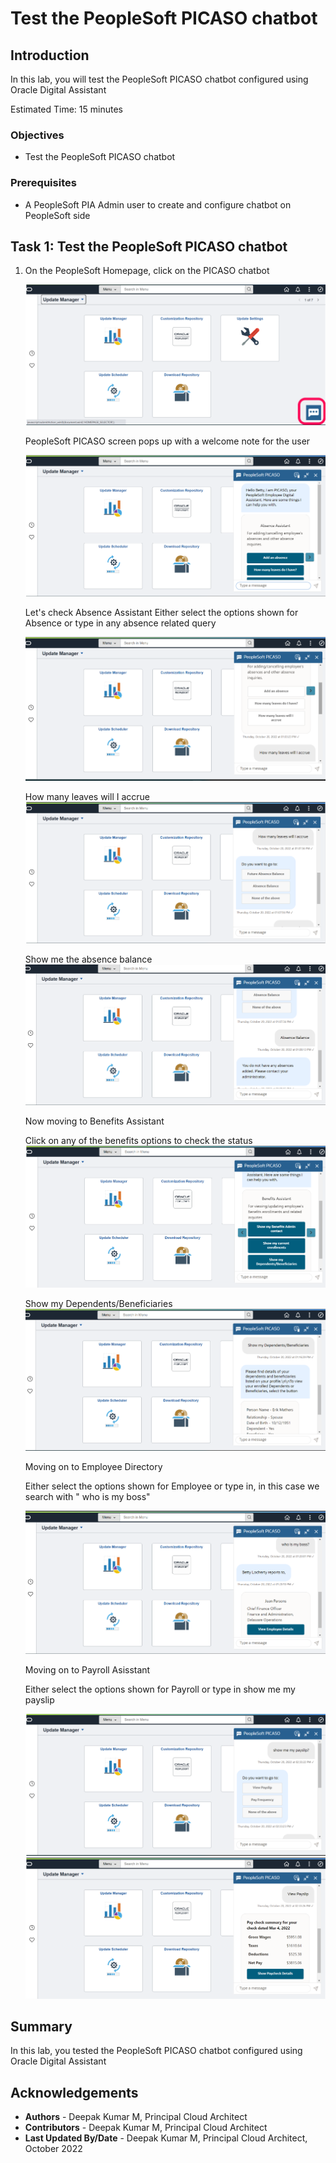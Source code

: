 # Test the PeopleSoft PICASO chatbot

## Introduction

In this lab, you will test the PeopleSoft PICASO chatbot configured using Oracle Digital Assistant

Estimated Time: 15 minutes


### Objectives
* Test the PeopleSoft PICASO chatbot

### Prerequisites
*  A PeopleSoft PIA Admin user to create and configure chatbot on PeopleSoft side

## Task 1: Test the PeopleSoft PICASO chatbot

1. On the PeopleSoft Homepage, click on the PICASO chatbot

    ![click on chatbot at the bottom right of the screen](./images/psft-bot-homepage.png " ")

    PeopleSoft PICASO screen pops up with a welcome note for the user

    ![PICASO welcome greet](./images/picaso-example.png " ") 


    Let's check Absence Assistant
    Either select the options shown for Absence or type in any absence related query

    ![PICASO screen dialog](./images/picaso-example1.png " ") 
    
    How many leaves will I accrue
    ![PICASO screen dialog](./images/picaso-example2.png " ") 

    Show me the absence balance
    ![PICASO screen dialog](./images/picaso-example3.png " ") 
 
    Now moving to Benefits Assistant

    Click on any of the benefits options to check the status
    ![PICASO screen dialog](./images/picaso-example4.png " ") 

    Show my Dependents/Beneficiaries
    ![PICASO screen dialog](./images/picaso-example5.png " ") 

    Moving on to Employee Directory

    Either select the options shown for Employee or type in, in this case we search with " who is my boss"

    ![PICASO screen dialog](./images/picaso-example6.png " ") 

    Moving on to Payroll Asisstant
    
    Either select the options shown for Payroll or type in show me my payslip

    ![PICASO screen dialog](./images/picaso-example7.png " ") 
    ![PICASO screen dialog](./images/picaso-example8.png " ") 



    
## Summary

In this lab, you tested the PeopleSoft PICASO chatbot configured using Oracle Digital Assistant




## Acknowledgements
* **Authors** - Deepak Kumar M, Principal Cloud Architect
* **Contributors** - Deepak Kumar M, Principal Cloud Architect
* **Last Updated By/Date** - Deepak Kumar M, Principal Cloud Architect, October 2022


